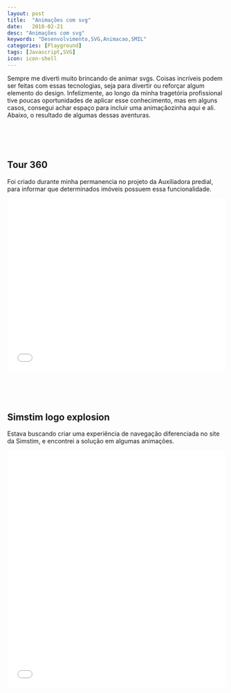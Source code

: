 ```yaml
---
layout: post
title:  "Animações com svg"
date:   2018-02-21
desc: "Animações com svg"
keywords: "Desenvolvimento,SVG,Animacao,SMIL"
categories: [Playground]
tags: [Javascript,SVG]
icon: icon-shell
---
```


Sempre me diverti muito brincando de animar svgs. Coisas incríveis podem ser feitas com essas tecnologias, seja para divertir ou reforçar algum elemento do design.
Infelizmente, ao longo da minha tragetória profissional tive poucas oportunidades de aplicar esse conhecimento, mas em alguns casos, consegui achar espaço para incluir uma animaçãozinha aqui e ali.
Abaixo, o resultado de algumas dessas aventuras.

<br><br><br>
## Tour 360 

Foi criado durante minha permanencia no projeto da Auxiliadora predial, para informar que determinados imóveis possuem essa funcionalidade.
<br>
<iframe height='399' scrolling='no' title='SVG animate along path' src='//codepen.io/arielwb/embed/rJvgoZ/?height=399&theme-id=dark&default-tab=js,result&embed-version=2' frameborder='no' allowtransparency='true' allowfullscreen='true' style='width: 100%;'>See the Pen <a href='https://codepen.io/arielwb/pen/rJvgoZ/'>SVG animate along path</a> by ariel (<a href='https://codepen.io/arielwb'>@arielwb</a>) on <a href='https://codepen.io'>CodePen</a>.
</iframe>

<br><br><br>
## Simstim logo explosion

Estava buscando criar uma experiência de navegação diferenciada no site da Simstim, e encontrei a solução em algumas animações.
<br>
<iframe height='548' scrolling='no' title='GSAP Simstim Animations' src='//codepen.io/arielwb/embed/LQmKON/?height=548&theme-id=dark&default-tab=html,result&embed-version=2' frameborder='no' allowtransparency='true' allowfullscreen='true' style='width: 100%;'>See the Pen <a href='https://codepen.io/arielwb/pen/LQmKON/'>GSAP Simstim Animations</a> by ariel (<a href='https://codepen.io/arielwb'>@arielwb</a>) on <a href='https://codepen.io'>CodePen</a>.
</iframe>


